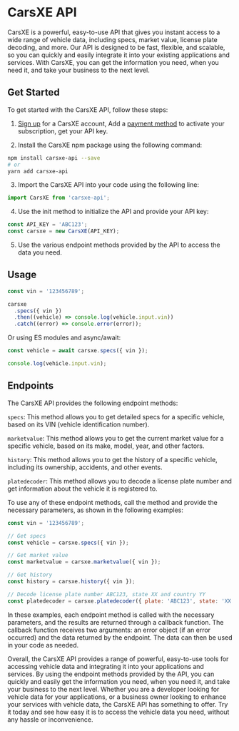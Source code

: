 # CarsXE API

CarsXE is a powerful, easy-to-use API that gives you instant access to a wide range of vehicle data, including specs, market value, license plate decoding, and more. Our API is designed to be fast, flexible, and scalable, so you can quickly and easily integrate it into your existing applications and services. With CarsXE, you can get the information you need, when you need it, and take your business to the next level.

## Get Started

To get started with the CarsXE API, follow these steps:

1. [Sign up](https://api.carsxe.com/login) for a CarsXE account, Add a [payment method](https://api.carsxe.com/dashboard/billing) to activate your subscription, get your API key.

2. Install the CarsXE npm package using the following command:

```bash
npm install carsxe-api --save
# or
yarn add carsxe-api
```

3. Import the CarsXE API into your code using the following line:

```js
import CarsXE from 'carsxe-api';
```

4. Use the init method to initialize the API and provide your API key:

```js
const API_KEY = 'ABC123';
const carsxe = new CarsXE(API_KEY);
```

5. Use the various endpoint methods provided by the API to access the data you need.

## Usage

```js
const vin = '123456789';

carsxe
  .specs({ vin })
  .then((vehicle) => console.log(vehicle.input.vin))
  .catch((error) => console.error(error));
```

Or using ES modules and async/await:

```js
const vehicle = await carsxe.specs({ vin });

console.log(vehicle.input.vin);
```

## Endpoints

The CarsXE API provides the following endpoint methods:

`specs`: This method allows you to get detailed specs for a specific vehicle, based on its VIN (vehicle identification number).

`marketvalue`: This method allows you to get the current market value for a specific vehicle, based on its make, model, year, and other factors.

`history`: This method allows you to get the history of a specific vehicle, including its ownership, accidents, and other events.

`platedecoder`: This method allows you to decode a license plate number and get information about the vehicle it is registered to.

To use any of these endpoint methods, call the method and provide the necessary parameters, as shown in the following examples:

```js
const vin = '123456789';

// Get specs
const vehicle = carsxe.specs({ vin });

// Get market value
const marketvalue = carsxe.marketvalue({ vin });

// Get history
const history = carsxe.history({ vin });

// Decode license plate number ABC123, state XX and country YY
const platedecoder = carsxe.platedecoder({ plate: 'ABC123', state: 'XX', country: 'YY' });
```

In these examples, each endpoint method is called with the necessary parameters, and the results are returned through a callback function. The callback function receives two arguments: an error object (if an error occurred) and the data returned by the endpoint. The data can then be used in your code as needed.

Overall, the CarsXE API provides a range of powerful, easy-to-use tools for accessing vehicle data and integrating it into your applications and services. By using the endpoint methods provided by the API, you can quickly and easily get the information you need, when you need it, and take your business to the next level. Whether you are a developer looking for vehicle data for your applications, or a business owner looking to enhance your services with vehicle data, the CarsXE API has something to offer. Try it today and see how easy it is to access the vehicle data you need, without any hassle or inconvenience.
